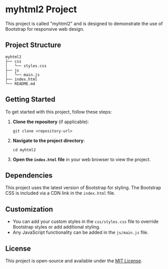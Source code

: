 # myhtml2 Project

This project is called "myhtml2" and is designed to demonstrate the use of Bootstrap for responsive web design.

## Project Structure

```
myhtml2
├── css
│   └── styles.css
├── js
│   └── main.js
├── index.html
└── README.md
```

## Getting Started

To get started with this project, follow these steps:

1. **Clone the repository** (if applicable):
   ```
   git clone <repository-url>
   ```

2. **Navigate to the project directory**:
   ```
   cd myhtml2
   ```

3. **Open the `index.html` file** in your web browser to view the project.

## Dependencies

This project uses the latest version of Bootstrap for styling. The Bootstrap CSS is included via a CDN link in the `index.html` file.

## Customization

- You can add your custom styles in the `css/styles.css` file to override Bootstrap styles or add additional styling.
- Any JavaScript functionality can be added in the `js/main.js` file.

## License

This project is open-source and available under the [MIT License](LICENSE).